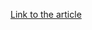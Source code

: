 [Link to the article](https://www.welivesecurity.com/wp-content/uploads/2019/07/ESET_Okrum_and_Ketrican.pdf)
